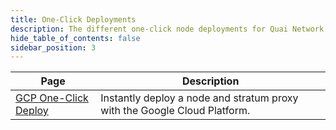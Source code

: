 ```yaml
---
title: One-Click Deployments
description: The different one-click node deployments for Quai Network.
hide_table_of_contents: false
sidebar_position: 3
---
```


| Page                             | Description                                                               |
| -------------------------------- | ------------------------------------------------------------------------- |
| [GCP One-Click Deploy](./gcp.md) | Instantly deploy a node and stratum proxy with the Google Cloud Platform. |
